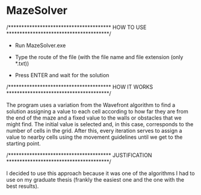 # MazeSolver

/***************************************
        HOW TO USE
***************************************/

- Run MazeSolver.exe

- Type the route of the file (with the 
file
name and file extension (only *.txt))

- Press ENTER and wait for the solution

/***************************************
        HOW IT WORKS
***************************************/

The program uses a variation from the 
Wavefront algorithm to find a solution 
assigning a value to each cell according 
to how far they are from the end of the 
maze and a fixed value to the walls or 
obstacles that we might find. The initial
value is selected and, in this case, 
corresponds to the number of cells in the 
grid. After this, every iteration serves 
to assign a value to nearby cells using 
the movement guidelines until we get to 
the starting point. 

/***************************************
        JUSTIFICATION
***************************************/

I decided to use this approach because 
it was one of the algorithms I had to use
on my graduate thesis (frankly the easiest
one and the one with the best results).

